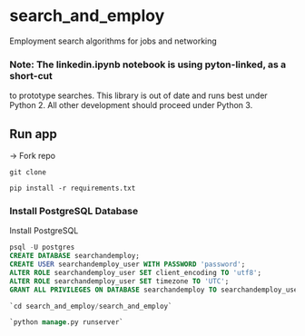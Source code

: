 # search_and_employ
Employment search algorithms for jobs and networking

### **Note:** The linkedin.ipynb notebook is using pyton-linked, as a short-cut
to prototype searches. This library is out of date and runs best under Python 2.
All other development should proceed under Python 3.

## Run app
-> Fork repo

`git clone`

`pip install -r requirements.txt`

### Install PostgreSQL Database
Install PostgreSQL  
```SQL
psql -U postgres  
CREATE DATABASE searchandemploy;  
CREATE USER searchandemploy_user WITH PASSWORD 'password';  
ALTER ROLE searchandemploy_user SET client_encoding TO 'utf8';  
ALTER ROLE searchandemploy_user SET timezone TO 'UTC';  
GRANT ALL PRIVILEGES ON DATABASE searchandemploy TO searchandemploy_user;  

`cd search_and_employ/search_and_employ`

`python manage.py runserver`

